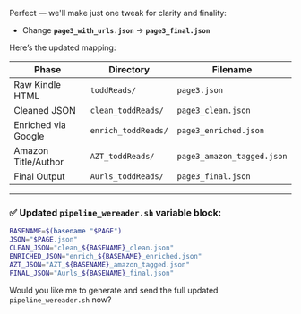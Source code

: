 Perfect — we'll make just one tweak for clarity and finality:

* Change **`page3_with_urls.json`** → **`page3_final.json`**

Here’s the updated mapping:

| Phase               | Directory           | Filename                   |
| ------------------- | ------------------- | -------------------------- |
| Raw Kindle HTML     | `toddReads/`        | `page3.json`               |
| Cleaned JSON        | `clean_toddReads/`  | `page3_clean.json`         |
| Enriched via Google | `enrich_toddReads/` | `page3_enriched.json`      |
| Amazon Title/Author | `AZT_toddReads/`    | `page3_amazon_tagged.json` |
| Final Output        | `Aurls_toddReads/`  | `page3_final.json`         |

---

### ✅ Updated `pipeline_wereader.sh` variable block:

```bash
BASENAME=$(basename "$PAGE")
JSON="$PAGE.json"
CLEAN_JSON="clean_${BASENAME}_clean.json"
ENRICHED_JSON="enrich_${BASENAME}_enriched.json"
AZT_JSON="AZT_${BASENAME}_amazon_tagged.json"
FINAL_JSON="Aurls_${BASENAME}_final.json"
```

Would you like me to generate and send the full updated `pipeline_wereader.sh` now?
